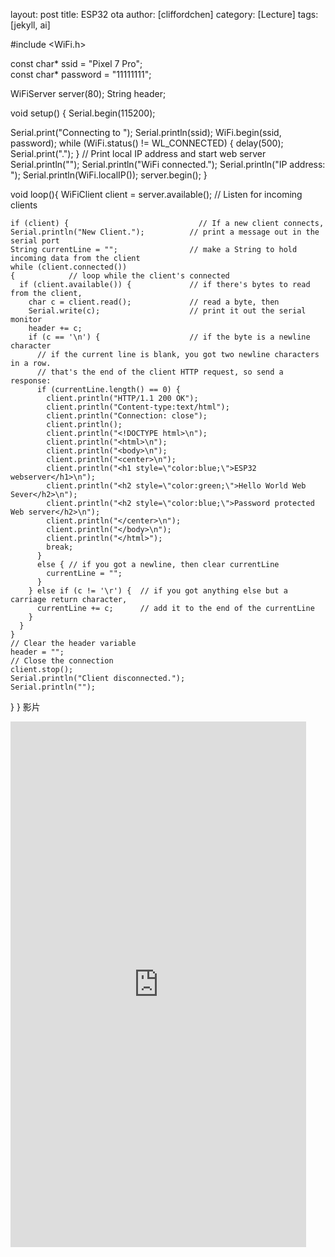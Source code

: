 layout: post
title: ESP32 ota
author: [cliffordchen]
category: [Lecture]
tags: [jekyll, ai]





 #include <WiFi.h>

const char* ssid = "Pixel 7 Pro";  
const char* password = "11111111";

WiFiServer server(80);
String header;


void setup() {
  Serial.begin(115200);
  
  Serial.print("Connecting to ");
  Serial.println(ssid);
  WiFi.begin(ssid, password);
  while (WiFi.status() != WL_CONNECTED) {
    delay(500);
    Serial.print(".");
  }
  // Print local IP address and start web server
  Serial.println("");
  Serial.println("WiFi connected.");
  Serial.println("IP address: ");
  Serial.println(WiFi.localIP());
  server.begin();
}

void loop(){
  WiFiClient client = server.available();   // Listen for incoming clients
  
    if (client) {                             // If a new client connects,
    Serial.println("New Client.");          // print a message out in the serial port
    String currentLine = "";                // make a String to hold incoming data from the client
    while (client.connected()) 
    {            // loop while the client's connected
      if (client.available()) {             // if there's bytes to read from the client,
        char c = client.read();             // read a byte, then
        Serial.write(c);                    // print it out the serial monitor
        header += c;
        if (c == '\n') {                    // if the byte is a newline character
          // if the current line is blank, you got two newline characters in a row.
          // that's the end of the client HTTP request, so send a response:
          if (currentLine.length() == 0) {
            client.println("HTTP/1.1 200 OK");
            client.println("Content-type:text/html");
            client.println("Connection: close");
            client.println();
            client.println("<!DOCTYPE html>\n");
            client.println("<html>\n");
            client.println("<body>\n");
            client.println("<center>\n");
            client.println("<h1 style=\"color:blue;\">ESP32 webserver</h1>\n");
            client.println("<h2 style=\"color:green;\">Hello World Web Sever</h2>\n");
            client.println("<h2 style=\"color:blue;\">Password protected Web server</h2>\n");
            client.println("</center>\n");
            client.println("</body>\n");
            client.println("</html>");
            break;                       
          } 
          else { // if you got a newline, then clear currentLine
            currentLine = "";
          }
        } else if (c != '\r') {  // if you got anything else but a carriage return character,
          currentLine += c;      // add it to the end of the currentLine
        }
      }
    }
    // Clear the header variable
    header = "";
    // Close the connection
    client.stop();
    Serial.println("Client disconnected.");
    Serial.println("");
  }
}
影片
<iframe width="473" height="841" src="https://www.youtube.com/embed/bMb014y9-CA" title="2023年5月11日" frameborder="0" allow="accelerometer; autoplay; clipboard-write; encrypted-media; gyroscope; picture-in-picture; web-share" allowfullscreen></iframe>
